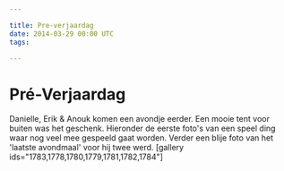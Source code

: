 ```yaml
---

title: Pre-verjaardag
date: 2014-03-29 00:00 UTC
tags: 

---
```



# Pré-Verjaardag

Danielle, Erik & Anouk komen een avondje eerder. Een mooie tent voor buiten was het geschenk. Hieronder de eerste foto's van een speel ding waar nog veel mee gespeeld gaat worden. Verder een blije foto van het 'laatste avondmaal' voor hij twee werd. [gallery ids="1783,1778,1780,1779,1781,1782,1784"]